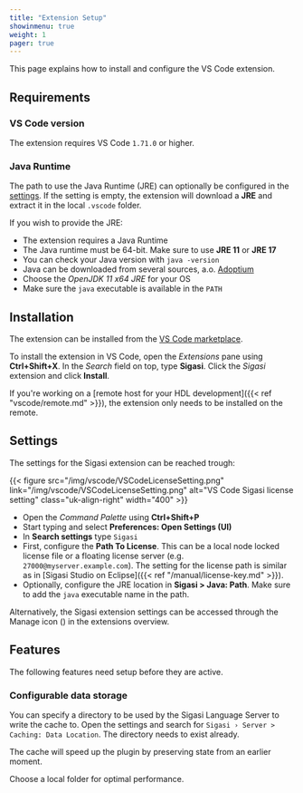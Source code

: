 ```yaml
---
title: "Extension Setup"
showinmenu: true
weight: 1
pager: true
---
```

This page explains how to install and configure the VS Code extension.

## Requirements

### VS Code version

The extension requires VS Code `1.71.0` or higher.

### Java Runtime

The path to use the Java Runtime (JRE) can optionally be configured in the [settings](#settings).
If the setting is empty, the extension will download a **JRE** and extract it in the local `.vscode` folder.

If you wish to provide the JRE:

* The extension requires a Java Runtime
* The Java runtime must be 64-bit. Make sure to use **JRE 11** or **JRE 17**
* You can check your Java version with `java -version`
* Java can be downloaded from several sources, a.o. [Adoptium](https://adoptium.net/releases.html?variant=openjdk11&jvmVariant=hotspot)
* Choose the _OpenJDK 11 x64 JRE_ for your OS
* Make sure the `java` executable is available in the `PATH`

## Installation

The extension can be installed from the [VS Code marketplace](https://marketplace.visualstudio.com/items?itemName=Sigasi.sigasi-vscode).

To install the extension in VS Code, open the _Extensions_ pane using **Ctrl+Shift+X**.
In the _Search_ field on top, type **Sigasi**.
Click the _Sigasi_ extension and click **Install**.

If you're working on a [remote host for your HDL development]({{< ref "vscode/remote.md" >}}), the extension only needs to be installed on the remote.

## Settings

The settings for the Sigasi extension can be reached trough:

{{< figure src="/img/vscode/VSCodeLicenseSetting.png" link="/img/vscode/VSCodeLicenseSetting.png" alt="VS Code Sigasi license setting" class="uk-align-right" width="400" >}}

* Open the _Command Palette_ using **Ctrl+Shift+P**
* Start typing and select **Preferences: Open Settings (UI)**
* In **Search settings** type `Sigasi`
* First, configure the **Path To License**. This can be a local node locked license file or a floating license server (e.g. `27000@myserver.example.com`). The setting for the license path is similar as in [Sigasi Studio on Eclipse]({{< ref "/manual/license-key.md" >}}).
* Optionally, configure the JRE location in **Sigasi > Java: Path**. Make sure to add the `java` executable name in the path.

Alternatively, the Sigasi extension settings can be accessed through the Manage icon (<span uk-icon="cog"></span>) in the extensions overview.

## Features

The following features need setup before they are active.

### Configurable data storage

You can specify a directory to be used by the Sigasi Language Server to write the cache to.
Open the settings and search for `Sigasi › Server > Caching: Data Location`.
The directory needs to exist already.

The cache will speed up the plugin by preserving state from an earlier moment.

Choose a local folder for optimal performance.
